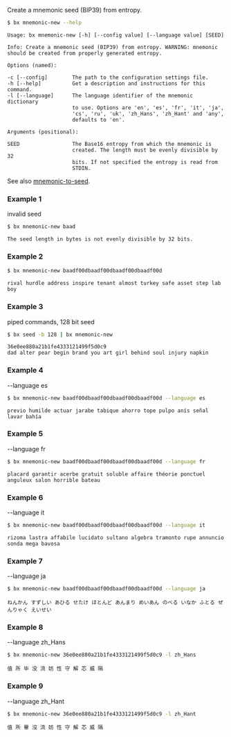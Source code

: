 Create a mnemonic seed (BIP39) from entropy.
```sh
$ bx mnemonic-new --help
```
```
Usage: bx mnemonic-new [-h] [--config value] [--language value] [SEED]

Info: Create a mnemonic seed (BIP39) from entropy. WARNING: mnemonic
should be created from properly generated entropy.

Options (named):

-c [--config]        The path to the configuration settings file.
-h [--help]          Get a description and instructions for this command.
-l [--language]      The language identifier of the mnemonic dictionary
                     to use. Options are 'en', 'es', 'fr', 'it', 'ja',
                     'cs', 'ru', 'uk', 'zh_Hans', 'zh_Hant' and 'any',
                     defaults to 'en'.

Arguments (positional):

SEED                 The Base16 entropy from which the mnemonic is
                     created. The length must be evenly divisible by 32
                     bits. If not specified the entropy is read from
                     STDIN.
```
See also [mnemonic-to-seed](bx-mnemonic-to-seed).
### Example 1
invalid seed
```sh
$ bx mnemonic-new baad
```
```
The seed length in bytes is not evenly divisible by 32 bits.
```
### Example 2
```sh
$ bx mnemonic-new baadf00dbaadf00dbaadf00dbaadf00d
```
```
rival hurdle address inspire tenant almost turkey safe asset step lab boy
```
### Example 3
piped commands, 128 bit seed
```sh
$ bx seed -b 128 | bx mnemonic-new
```
```
36e0ee880a21b1fe4333121499f5d0c9
dad alter pear begin brand you art girl behind soul injury napkin
```
### Example 4
--language es
```sh
$ bx mnemonic-new baadf00dbaadf00dbaadf00dbaadf00d --language es
```
```
previo humilde actuar jarabe tabique ahorro tope pulpo anís señal lavar bahía
```
### Example 5
--language fr
```sh
$ bx mnemonic-new baadf00dbaadf00dbaadf00dbaadf00d --language fr
```
```
placard garantir acerbe gratuit soluble affaire théorie ponctuel anguleux salon horrible bateau
```
### Example 6
--language it
```sh
$ bx mnemonic-new baadf00dbaadf00dbaadf00dbaadf00d --language it
```
```
rizoma lastra affabile lucidato sultano algebra tramonto rupe annuncio sonda mega bavosa
```
### Example 7
--language ja
```sh
$ bx mnemonic-new baadf00dbaadf00dbaadf00dbaadf00d --language ja
```
```
ねんかん すずしい あひる せたけ ほとんど あんまり めいあん のべる いなか ふとる ぜんりゃく えいせい
```
### Example 8
--language zh_Hans
```sh
$ bx mnemonic-new 36e0ee880a21b1fe4333121499f5d0c9 -l zh_Hans
```
```
值 所 毕 没 流 妨 性 守 解 芯 威 隔
```
### Example 9
--language zh_Hant
```sh
$ bx mnemonic-new 36e0ee880a21b1fe4333121499f5d0c9 -l zh_Hant
```
```
值 所 畢 沒 流 妨 性 守 解 芯 威 隔
```